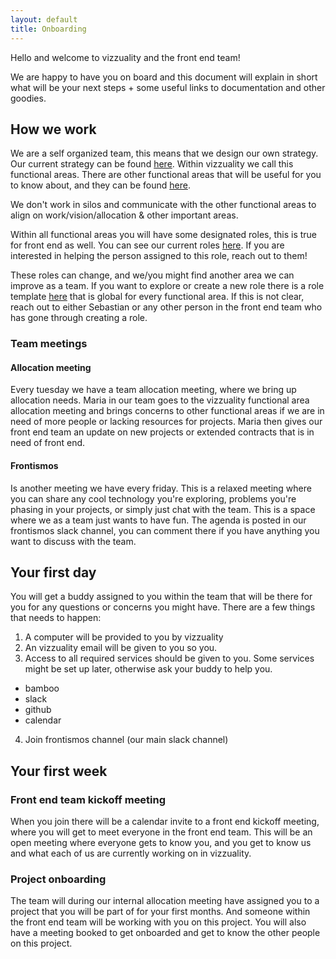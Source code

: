 ```yaml
---
layout: default
title: Onboarding
---
```


Hello and welcome to vizzuality and the front end team!

We are happy to have you on board and this document will explain in short what will be your next steps + some useful links to documentation and other goodies.

## How we work

We are a self organized team, this means that we design our own strategy. Our current strategy can be found [here](http://localhost:4000/frontismos/docs/strategy-2021/index/). Within vizzuality we call this functional areas. There are other functional areas that will be useful for you to know about, and they can be found [here](http://localhost:4000/frontismos/docs/strategy-2021/funtional-areas/index/).

We don't work in silos and communicate with the other functional areas to align on work/vision/allocation & other important areas.

Within all functional areas you will have some designated roles, this is true for front end as well. You can see our current roles [here](http://localhost:4000/frontismos/docs/strategy-2021/roles/index/). If you are interested in helping the person assigned to this role, reach out to them!

These roles can change, and we/you might find another area we can improve as a team. If you want to explore or create a new role there is a role template [here](https://docs.google.com/document/d/1oulqgKQLRBvBEUty8cDx4xVKlHfRsmJ7VVi1mTFRt-g/edit) that is global for every functional area. If this is not clear, reach out to either Sebastian or any other person in the front end team who has gone through creating a role.

### Team meetings

#### Allocation meeting

Every tuesday we have a team allocation meeting, where we bring up allocation needs. Maria in our team goes to the vizzuality functional area allocation meeting and brings concerns to other functional areas if we are in need of more people or lacking resources for projects. Maria then gives our front end team an update on new projects or extended contracts that is in need of front end.

#### Frontismos

Is another meeting we have every friday. This is a relaxed meeting where you can share any cool technology you're exploring, problems you're phasing in your projects, or simply just chat with the team. This is a space where we as a team just wants to have fun. The agenda is posted in our frontismos slack channel, you can comment there if you have anything you want to discuss with the team.


## Your first day

You will get a buddy assigned to you within the team that will be there for you for any questions or concerns you might have. There are a few things that needs to happen:

1. A computer will be provided to you by vizzuality
2. An vizzuality email will be given to you so you.
3. Access to all required services should be given to you. Some services might be set up later, otherwise ask your buddy to help you.
 - bamboo
 - slack
 - github
 - calendar
4. Join frontismos channel (our main slack channel)

## Your first week

### Front end team kickoff meeting

When you join there will be a calendar invite to a front end kickoff meeting, where you will get to meet everyone in the front end team. This will be an open meeting where everyone gets to know you, and you get to know us and what each of us are currently working on in vizzuality.

### Project onboarding

The team will during our internal allocation meeting have assigned you to a project that you will be part of for your first months. And someone within the front end team will be working with you on this project. You will also have a meeting booked to get onboarded and get to know the other people on this project.
